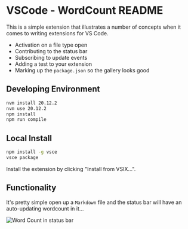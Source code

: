 # VSCode - WordCount README
 
This is a simple extension that illustrates a number of concepts when it comes to writing extensions for VS Code.  

* Activation on a file type open
* Contributing to the status bar
* Subscribing to update events
* Adding a test to your extension
* Marking up the `package.json` so the gallery looks good

## Developing Environment

```bash
nvm install 20.12.2
nvm use 20.12.2
npm install
npm run compile
```

## Local Install

```bash
npm install -g vsce
vsce package
```

Install the extension by clicking "Install from VSIX...".

## Functionality

It's pretty simple open up a `Markdown` file and the status bar will have an auto-updating wordcount in it...

![Word Count in status bar](images/wordcount.gif)
